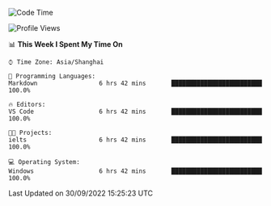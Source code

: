 <!--START_SECTION:waka-->
![Code Time](http://img.shields.io/badge/Code%20Time-203%20hrs%2047%20mins-blue)

![Profile Views](http://img.shields.io/badge/Profile%20Views-0-blue)

📊 **This Week I Spent My Time On** 

```text
⌚︎ Time Zone: Asia/Shanghai

💬 Programming Languages: 
Markdown                 6 hrs 42 mins       █████████████████████████   100.0%

🔥 Editors: 
VS Code                  6 hrs 42 mins       █████████████████████████   100.0%

🐱‍💻 Projects: 
ielts                    6 hrs 42 mins       █████████████████████████   100.0%

💻 Operating System: 
Windows                  6 hrs 42 mins       █████████████████████████   100.0%

```


 Last Updated on 30/09/2022 15:25:23 UTC
<!--END_SECTION:waka-->